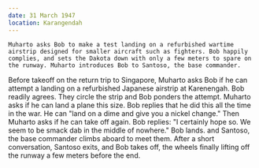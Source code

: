 ```yaml
---
date: 31 March 1947
location: Karangendah
---
```


```treatment
Muharto asks Bob to make a test landing on a refurbished wartime airstrip designed for smaller aircraft such as fighters. Bob happily complies, and sets the Dakota down with only a few meters to spare on the runway. Muharto introduces Bob to Santoso, the base commander.
```

Before takeoff on the return trip to Singapore, Muharto asks Bob if he
can attempt a landing on a refurbished Japanese airstrip at Karenengah.
Bob readily agrees. They circle the strip and Bob ponders the attempt.
Muharto asks if he can land a plane this size. Bob replies that he did
this all the time in the war. He can "land on a dime and give you a
nickel change." Then Muharto asks if he can take off again. Bob replies:
"I certainly hope so. We seem to be smack dab in the middle of nowhere."
Bob lands. and Santoso, the base commander climbs aboard to meet them. After a short conversation, Santoso exits, and Bob takes off, the wheels finally lifting off the runway a few meters before the end. 